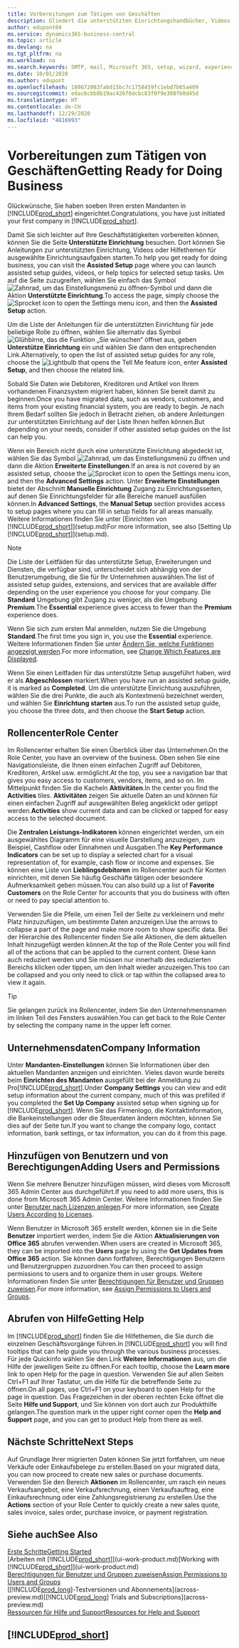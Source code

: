 ```yaml
---
title: Vorbereitungen zum Tätigen von Geschäften
description: Gliedert die unterstützten Einrichtungshandbücher, Videos, Hilfethemen, Seiten, die sie verwenden, um Business Central zu nutzen.
author: edupont04
ms.service: dynamics365-business-central
ms.topic: article
ms.devlang: na
ms.tgt_pltfrm: na
ms.workload: na
ms.search.keywords: SMTP, mail, Microsoft 365, setup, wizard, experience
ms.date: 10/01/2020
ms.author: edupont
ms.openlocfilehash: 188672083fabd15bc7c1758459fc1ebd7b65a409
ms.sourcegitcommit: edac6cbb8b19ac426f8dcbc83f0f9e308fb0d45d
ms.translationtype: HT
ms.contentlocale: de-CH
ms.lasthandoff: 12/29/2020
ms.locfileid: "4816993"
---
```

# <a name="getting-ready-for-doing-business"></a><span data-ttu-id="390b8-103">Vorbereitungen zum Tätigen von Geschäften</span><span class="sxs-lookup"><span data-stu-id="390b8-103">Getting Ready for Doing Business</span></span>

<span data-ttu-id="390b8-104">Glückwünsche, Sie haben soeben Ihren ersten Mandanten in [!INCLUDE[prod_short](includes/prod_short.md)]  eingerichtet.</span><span class="sxs-lookup"><span data-stu-id="390b8-104">Congratulations, you have just initiated your first company in [!INCLUDE[prod_short](includes/prod_short.md)].</span></span>

<span data-ttu-id="390b8-105">Damit Sie sich leichter auf Ihre Geschäftstätigkeiten vorbereiten können, können Sie die Seite **Unterstützte Einrichtung** besuchen. Dort können Sie Anleitungen zur unterstützten Einrichtung, Videos oder Hilfethemen für ausgewählte Einrichtungsaufgaben starten.</span><span class="sxs-lookup"><span data-stu-id="390b8-105">To help you get ready for doing business, you can visit the **Assisted Setup** page where you can launch assisted setup guides, videos, or help topics for selected setup tasks.</span></span> <span data-ttu-id="390b8-106">Um auf die Seite zuzugreifen, wählen Sie einfach das Symbol ![Zahnrad, um das Einstellungsmenü zu öffnen](media/ui-experience/settings_icon_small.png)-Symbol und dann die Aktion **Unterstützte Einrichtung**.</span><span class="sxs-lookup"><span data-stu-id="390b8-106">To access the page, simply choose the ![Sprocket icon to open the Settings menu](media/ui-experience/settings_icon_small.png) icon, and then the **Assisted Setup** action.</span></span>

<span data-ttu-id="390b8-107">Um die Liste der Anleitungen für die unterstützten Einrichtung für jede beliebige Rolle zu öffnen, wählen Sie alternativ das Symbol ![Glühbirne, das die Funktion „Sie wünschen“ öffnet](media/ui-search/search_small.png "Tell me-Funktion") aus, geben **Unterstütze Einrichtung** ein und wählen Sie dann den entsprechenden Link.</span><span class="sxs-lookup"><span data-stu-id="390b8-107">Alternatively, to open the list of assisted setup guides for any role, choose the ![Lightbulb that opens the Tell Me feature](media/ui-search/search_small.png "Tell me what you want to do") icon, enter **Assisted Setup**, and then choose the related link.</span></span>

<span data-ttu-id="390b8-108">Sobald Sie Daten wie Debitoren, Kreditoren und Artikel von Ihrem vorhandenen Finanzsystem migriert haben, können Sie bereit damit zu beginnen.</span><span class="sxs-lookup"><span data-stu-id="390b8-108">Once you have migrated data, such as vendors, customers, and items from your existing financial system, you are ready to begin.</span></span> <span data-ttu-id="390b8-109">Je nach Ihrem Bedarf sollten Sie jedoch in Betracht ziehen, ob andere Anleitungen zur unterstützten Einrichtung auf der Liste Ihnen helfen können.</span><span class="sxs-lookup"><span data-stu-id="390b8-109">But depending on your needs, consider if other assisted setup guides on the list can help you.</span></span>

<span data-ttu-id="390b8-110">Wenn ein Bereich nicht durch eine unterstützte Einrichtung abgedeckt ist, wählen Sie das Symbol ![Zahnrad, um das Einstellungsmenü zu öffnen](media/ui-experience/settings_icon_small.png) und dann die Aktion **Erweiterte Einstellungen**.</span><span class="sxs-lookup"><span data-stu-id="390b8-110">If an area is not covered by an assisted setup, choose the ![Sprocket icon to open the Settings menu](media/ui-experience/settings_icon_small.png) icon, and then the **Advanced Settings** action.</span></span> <span data-ttu-id="390b8-111">Unter **Erweiterte Einstellungen** bietet der Abschnitt **Manuelle Einrichtung** Zugang zu Einrichtungsseiten, auf denen Sie Einrichtungsfelder für alle Bereiche manuell ausfüllen können.</span><span class="sxs-lookup"><span data-stu-id="390b8-111">In **Advanced Settings**, the **Manual Setup** section provides access to setup pages where you can fill in setup fields for all areas manually.</span></span> <span data-ttu-id="390b8-112">Weitere Informationen finden Sie unter [Einrichten von [!INCLUDE[prod_short](includes/prod_short.md)]](setup.md)</span><span class="sxs-lookup"><span data-stu-id="390b8-112">For more information, see also [Setting Up [!INCLUDE[prod_short](includes/prod_short.md)]](setup.md).</span></span>

> [!NOTE]  
> <span data-ttu-id="390b8-113">Die Liste der Leitfäden für das unterstützte Setup, Erweiterungen und Diensten, die verfügbar sind, unterscheidet sich abhängig von der Benutzerumgebung, die Sie für Ihr Unternehmen auswählen.</span><span class="sxs-lookup"><span data-stu-id="390b8-113">The list of assisted setup guides, extensions, and services that are available differ depending on the user experience you choose for your company.</span></span> <span data-ttu-id="390b8-114">Die **Standard** Umgebung gibt Zugang zu weniger, als die Umgebung **Premium**.</span><span class="sxs-lookup"><span data-stu-id="390b8-114">The **Essential** experience gives access to fewer than the **Premium** experience does.</span></span>
>
> <span data-ttu-id="390b8-115">Wenn Sie sich zum ersten Mal anmelden, nutzen Sie die Umgebung **Standard**.</span><span class="sxs-lookup"><span data-stu-id="390b8-115">The first time you sign in, you use the **Essential** experience.</span></span> <span data-ttu-id="390b8-116">Weitere Informationen finden Sie unter [Ändern Sie, welche Funktionen angezeigt werden](ui-experiences.md).</span><span class="sxs-lookup"><span data-stu-id="390b8-116">For more information, see [Change Which Features are Displayed](ui-experiences.md).</span></span>

<span data-ttu-id="390b8-117">Wenn Sie einen Leitfaden für das unterstützte Setup ausgeführt haben, wird er als **Abgeschlossen** markiert.</span><span class="sxs-lookup"><span data-stu-id="390b8-117">When you have run an assisted setup guide, it is marked as **Completed**.</span></span> <span data-ttu-id="390b8-118">Um die unterstützte Einrichtung auszuführen, wählen Sie die drei Punkte, die auch als Kontextmenü bezeichnet werden, und wählen Sie **Einrichtung starten** aus.</span><span class="sxs-lookup"><span data-stu-id="390b8-118">To run the assisted setup guide, you choose the three dots, and then choose the **Start Setup** action.</span></span>

## <a name="role-center"></a><span data-ttu-id="390b8-119">Rollencenter</span><span class="sxs-lookup"><span data-stu-id="390b8-119">Role Center</span></span>

<span data-ttu-id="390b8-120">Im Rollencenter erhalten Sie einen Überblick über das Unternehmen.</span><span class="sxs-lookup"><span data-stu-id="390b8-120">On the Role Center, you have an overview of the business.</span></span> <span data-ttu-id="390b8-121">Oben sehen Sie eine Navigationsleiste, die Ihnen einen einfachen Zugriff auf Debitoren, Kreditoren, Artikel usw. ermöglicht.</span><span class="sxs-lookup"><span data-stu-id="390b8-121">At the top, you see a navigation bar that gives you easy access to customers, vendors, items, and so on.</span></span> <span data-ttu-id="390b8-122">Im Mittelpunkt finden Sie die Kacheln **Aktivitäten**.</span><span class="sxs-lookup"><span data-stu-id="390b8-122">In the center you find the **Activities** tiles.</span></span> <span data-ttu-id="390b8-123">**Aktivitäten** zeigen Sie aktuelle Daten an und können für einen einfachen Zugriff auf ausgewählten Beleg angeklickt oder getippt werden.</span><span class="sxs-lookup"><span data-stu-id="390b8-123">**Activities** show current data and can be clicked or tapped for easy access to the selected document.</span></span>

<span data-ttu-id="390b8-124">Die **Zentralen Leistungs-Indikatoren** können eingerichtet werden, um ein ausgewähltes Diagramm für eine visuelle Darstellung anzuzeigen, zum Beispiel, Cashflow oder Einnahmen und Ausgaben.</span><span class="sxs-lookup"><span data-stu-id="390b8-124">The **Key Performance Indicators** can be set up to display a selected chart for a visual representation of, for example, cash flow or income and expenses.</span></span> <span data-ttu-id="390b8-125">Sie können eine Liste von **Lieblingsdebitoren** im Rollencenter auch für Konten einrichten, mit denen Sie häufig Geschäfte tätigen oder besondere Aufmerksamkeit geben müssen.</span><span class="sxs-lookup"><span data-stu-id="390b8-125">You can also build up a list of **Favorite Customers** on the Role Center for accounts that you do business with often or need to pay special attention to.</span></span>

<span data-ttu-id="390b8-126">Verwenden Sie die Pfeile, um einen Teil der Seite zu verkleinern und mehr Platz hinzuzufügen, um bestimmte Daten anzuzeigen.</span><span class="sxs-lookup"><span data-stu-id="390b8-126">Use the arrows to collapse a part of the page and make more room to show specific data.</span></span> <span data-ttu-id="390b8-127">Bei der Hierarchie des Rollencenter finden Sie alle Aktionen, die dem aktuellen Inhalt hinzugefügt werden können.</span><span class="sxs-lookup"><span data-stu-id="390b8-127">At the top of the Role Center you will find all of the actions that can be applied to the current content.</span></span> <span data-ttu-id="390b8-128">Diese kann auch reduziert werden und Sie müssen nur innerhalb des reduzierten Bereichs klicken oder tippen, um den Inhalt wieder anzuzeigen.</span><span class="sxs-lookup"><span data-stu-id="390b8-128">This too can be collapsed and you only need to click or tap within the collapsed area to view it again.</span></span>

> [!TIP]  
> <span data-ttu-id="390b8-129">Sie gelangen zurück ins Rollencenter, indem Sie den Unternehmensnamen im linken Teil des Fensters auswählen.</span><span class="sxs-lookup"><span data-stu-id="390b8-129">You can get back to the Role Center by selecting the company name in the upper left corner.</span></span>

## <a name="company-information"></a><span data-ttu-id="390b8-130">Unternehmensdaten</span><span class="sxs-lookup"><span data-stu-id="390b8-130">Company Information</span></span>

<span data-ttu-id="390b8-131">Unter **Mandanten-Einstellungen** können Sie Informationen über den aktuellen Mandanten anzeigen und einrichten. Vieles davon wurde bereits beim **Einrichten des Mandanten** ausgefüllt bei der Anmeldung zu Pro[!INCLUDE[prod_short](includes/prod_short.md)].</span><span class="sxs-lookup"><span data-stu-id="390b8-131">Under **Company Settings** you can view and edit setup information about the current company, much of this was prefilled if you completed the **Set Up Company** assisted setup when signing up for [!INCLUDE[prod_short](includes/prod_short.md)].</span></span> <span data-ttu-id="390b8-132">Wenn Sie das Firmenlogo, die Kontaktinformation, die Bankeinstellungen oder die Steuerdaten ändern möchten, können Sie dies auf der Seite tun.</span><span class="sxs-lookup"><span data-stu-id="390b8-132">If you want to change the company logo, contact information, bank settings, or tax information, you can do it from this page.</span></span>  

## <a name="adding-users-and-permissions"></a><span data-ttu-id="390b8-133">Hinzufügen von Benutzern und von Berechtigungen</span><span class="sxs-lookup"><span data-stu-id="390b8-133">Adding Users and Permissions</span></span>

<span data-ttu-id="390b8-134">Wenn Sie mehrere Benutzer hinzufügen müssen, wird dieses vom Microsoft 365 Admin Center aus durchgeführt.</span><span class="sxs-lookup"><span data-stu-id="390b8-134">If you need to add more users, this is done from Microsoft 365 Admin Center.</span></span> <span data-ttu-id="390b8-135">Weitere Informationen finden Sie unter [Benutzer nach Lizenzen anlegen](ui-how-users-permissions.md).</span><span class="sxs-lookup"><span data-stu-id="390b8-135">For more information, see [Create Users According to Licenses](ui-how-users-permissions.md).</span></span>

<span data-ttu-id="390b8-136">Wenn Benutzer in Microsoft 365 erstellt werden, können sie in die Seite **Benutzer** importiert werden, indem Sie die Aktion **Aktualisierungen von Office 365** abrufen verwenden.</span><span class="sxs-lookup"><span data-stu-id="390b8-136">When users are created in Microsoft 365, they can be imported into the **Users** page by using the **Get Updates from Office 365** action.</span></span> <span data-ttu-id="390b8-137">Sie können dann fortfahren, Berechtigungen Benutzern und Benutzergruppen zuzuordnen.</span><span class="sxs-lookup"><span data-stu-id="390b8-137">You can then proceed to assign permissions to users and to organize them in user groups.</span></span> <span data-ttu-id="390b8-138">Weitere Informationen finden Sie unter [Berechtigungen für Benutzer und Gruppen zuweisen](ui-define-granular-permissions.md).</span><span class="sxs-lookup"><span data-stu-id="390b8-138">For more information, see [Assign Permissions to Users and Groups](ui-define-granular-permissions.md).</span></span>  

## <a name="getting-help"></a><span data-ttu-id="390b8-139">Abrufen von Hilfe</span><span class="sxs-lookup"><span data-stu-id="390b8-139">Getting Help</span></span>

<span data-ttu-id="390b8-140">Im [!INCLUDE[prod_short](includes/prod_short.md)] finden Sie die Hilfethemen, die Sie durch die einzelnen Geschäftsvorgänge führen.</span><span class="sxs-lookup"><span data-stu-id="390b8-140">In [!INCLUDE[prod_short](includes/prod_short.md)] you will find tooltips that can help guide you through the various business processes.</span></span> <span data-ttu-id="390b8-141">Für jede Quickinfo wählen Sie den Link **Weitere Informationen** aus, um die Hilfe der jeweiligen Seite zu öffnen.</span><span class="sxs-lookup"><span data-stu-id="390b8-141">For each tooltip, choose the **Learn more** link to open Help for the page in question.</span></span> <span data-ttu-id="390b8-142">Verwenden Sie auf allen Seiten Ctrl+F1 auf Ihrer Tastatur, um die Hilfe für die betreffende Seite zu öffnen.</span><span class="sxs-lookup"><span data-stu-id="390b8-142">On all pages, use Ctrl+F1 on your keyboard to open Help for the page in question.</span></span> <span data-ttu-id="390b8-143">Das Fragezeichen in der oberen rechten Ecke öffnet die Seite **Hilfe und Support**, und Sie können von dort auch zur Produkthilfe gelangen.</span><span class="sxs-lookup"><span data-stu-id="390b8-143">The question mark in the upper right corner open the **Help and Support** page, and you can get to product Help from there as well.</span></span>

## <a name="next-steps"></a><span data-ttu-id="390b8-144">Nächste Schritte</span><span class="sxs-lookup"><span data-stu-id="390b8-144">Next Steps</span></span>

<span data-ttu-id="390b8-145">Auf Grundlage Ihrer migrierten Daten können Sie jetzt fortfahren, um neue Verkäufe oder Einkaufsbelege zu erstellen.</span><span class="sxs-lookup"><span data-stu-id="390b8-145">Based on your migrated data, you can now proceed to create new sales or purchase documents.</span></span> <span data-ttu-id="390b8-146">Verwenden Sie den Bereich **Aktionen** im Rollencenter, um rasch ein neues Verkaufsangebot, eine Verkaufsrechnung, einen Verkaufsauftrag, eine Einkaufsrechnung oder eine Zahlungsregistrierung zu erstellen.</span><span class="sxs-lookup"><span data-stu-id="390b8-146">Use the **Actions** section of your Role Center to quickly create a new sales quote, sales invoice, sales order, purchase invoice, or payment registration.</span></span>

## <a name="see-also"></a><span data-ttu-id="390b8-147">Siehe auch</span><span class="sxs-lookup"><span data-stu-id="390b8-147">See Also</span></span>

[<span data-ttu-id="390b8-148">Erste Schritte</span><span class="sxs-lookup"><span data-stu-id="390b8-148">Getting Started</span></span>](product-get-started.md)  
<span data-ttu-id="390b8-149">[Arbeiten mit [!INCLUDE[prod_short](includes/prod_short.md)]](ui-work-product.md)</span><span class="sxs-lookup"><span data-stu-id="390b8-149">[Working with [!INCLUDE[prod_short](includes/prod_short.md)]](ui-work-product.md)</span></span>  
[<span data-ttu-id="390b8-150">Berechtigungen für Benutzer und Gruppen zuweisen</span><span class="sxs-lookup"><span data-stu-id="390b8-150">Assign Permissions to Users and Groups</span></span>](ui-define-granular-permissions.md)  
<span data-ttu-id="390b8-151">[[!INCLUDE[prod_long](includes/prod_long.md)]-Testversionen und Abonnements](across-preview.md)</span><span class="sxs-lookup"><span data-stu-id="390b8-151">[[!INCLUDE[prod_long](includes/prod_long.md)] Trials and Subscriptions](across-preview.md)</span></span>  
[<span data-ttu-id="390b8-152">Ressourcen für Hilfe und Support</span><span class="sxs-lookup"><span data-stu-id="390b8-152">Resources for Help and Support</span></span>](product-help-and-support.md)  

## [!INCLUDE[prod_short](includes/free_trial_md.md)]  
